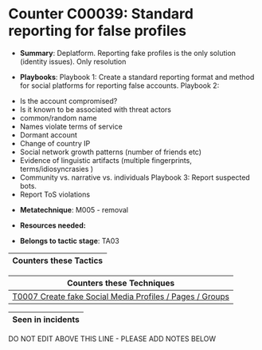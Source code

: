 # Counter C00039: Standard reporting for false profiles

* **Summary**: Deplatform. Reporting fake profiles is the only solution (identity issues). Only resolution

* **Playbooks**: Playbook 1: Create a standard reporting format and method for social platforms for reporting false accounts. 
Playbook 2: 
- Is the account compromised? 
- Is it known to be associated with threat actors 
- common/random name 
- Names violate terms of service 
- Dormant account 
- Change of country IP
- Social network growth patterns (number of friends etc) 
- Evidence of linguistic artifacts (multiple fingerprints, terms/idiosyncrasies )
- Community vs. narrative vs. individuals 
Playbook 3: Report suspected bots. 
- Report ToS violations

* **Metatechnique**: M005 - removal

* **Resources needed:** 

* **Belongs to tactic stage**: TA03


| Counters these Tactics |
| ---------------------- |



| Counters these Techniques |
| ------------------------- |
| [T0007 Create fake Social Media Profiles / Pages / Groups](../techniques/T0007.md) |



| Seen in incidents |
| ----------------- |


DO NOT EDIT ABOVE THIS LINE - PLEASE ADD NOTES BELOW